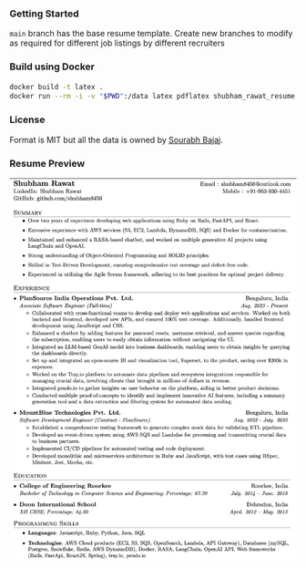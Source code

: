 ### Getting Started

`main` branch has the base resume template.
Create new branches to modify as required for different job listings by different recruiters

### Build using Docker

```sh
docker build -t latex .
docker run --rm -i -v "$PWD":/data latex pdflatex shubham_rawat_resume.tex
```

### License

Format is MIT but all the data is owned by [Sourabh Bajaj](https://github.com/sb2nov/resume).

### Resume Preview

![Resume Screenshot 1](/resume_preview_1.png)

